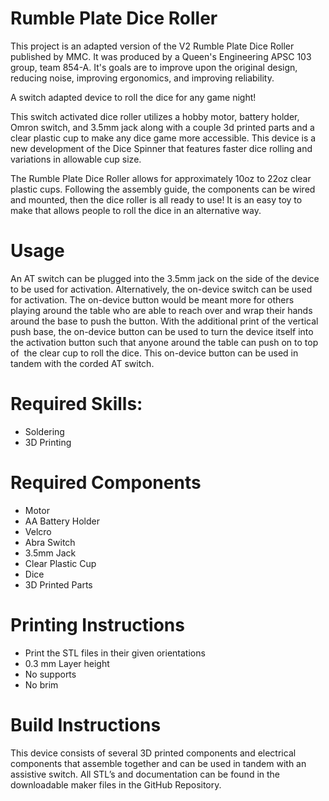 # Rumble Plate Dice Roller
This project is an adapted version of the V2 Rumble Plate Dice Roller published by MMC. It was produced by a Queen's Engineering APSC 103 group, team 854-A. It's goals are to improve upon the original design, reducing noise, improving ergonomics, and improving reliability. 

A switch adapted device to roll the dice for any game night!

This switch activated dice roller utilizes a hobby motor, battery holder, Omron switch, and 3.5mm jack along with a couple 3d printed parts and a clear plastic cup to make any dice game more accessible. This device is a new development of the Dice Spinner that features faster dice rolling and variations in allowable cup size.

The Rumble Plate Dice Roller allows for approximately 10oz to 22oz clear plastic cups. Following the assembly guide, the components can be wired and mounted, then the dice roller is all ready to use! It is an easy toy to make that allows people to roll the dice in an alternative way.

# Usage

An AT switch can be plugged into the 3.5mm jack on the side of the device to be used for activation. Alternatively, the on-device switch can be used for activation. The on-device button would be meant more for others playing around the table who are able to reach over and wrap their hands around the base to push the button. With the additional print of the vertical push base, the on-device button can be used to turn the device itself into the activation button such that anyone around the table can push on to top of  the clear cup to roll the dice. This on-device button can be used in tandem with the corded AT switch.

# Required Skills:

 - Soldering
 - 3D Printing

# Required Components

 - Motor
 - AA Battery Holder
 - Velcro
 - Abra Switch
 - 3.5mm Jack
 - Clear Plastic Cup
 - Dice
 - 3D Printed Parts

# Printing Instructions

- Print the STL files in their given orientations
- 0.3 mm Layer height
- No supports
- No brim

# Build Instructions

This device consists of several 3D printed components and electrical components that assemble together and can be used in tandem with an assistive switch. All STL’s and documentation can be found in the downloadable maker files in the GitHub Repository.
